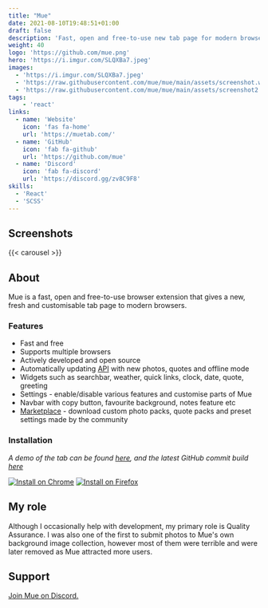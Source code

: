 ```yaml
---
title: "Mue"
date: 2021-08-10T19:48:51+01:00
draft: false
description: 'Fast, open and free-to-use new tab page for modern browsers.'
weight: 40
logo: 'https://github.com/mue.png'
hero: 'https://i.imgur.com/SLQXBa7.jpeg'
images:
  - 'https://i.imgur.com/SLQXBa7.jpeg'
  - 'https://raw.githubusercontent.com/mue/mue/main/assets/screenshot.webp'
  - 'https://raw.githubusercontent.com/mue/mue/main/assets/screenshot2.webp'
tags:
    - 'react'
links:
  - name: 'Website'
    icon: 'fas fa-home'
    url: 'https://muetab.com/'
  - name: 'GitHub'
    icon: 'fab fa-github'
    url: 'https://github.com/mue'
  - name: 'Discord'
    icon: 'fab fa-discord'
    url: 'https://discord.gg/zv8C9F8'
skills:
  - 'React'
  - 'SCSS'
---
```


## Screenshots

{{< carousel >}}

## About

Mue is a fast, open and free-to-use browser extension that gives a new, fresh and customisable tab page to modern browsers.

### Features

* Fast and free
* Supports multiple browsers
* Actively developed and open source
* Automatically updating [API](https://github.com/mue/api) with new photos, quotes and offline mode
* Widgets such as searchbar, weather, quick links, clock, date, quote, greeting
* Settings - enable/disable various features and customise parts of Mue
* Navbar with copy button, favourite background, notes feature etc
* [Marketplace](https://github.com/mue/marketplace) - download custom photo packs, quote packs and preset settings made by the community

### Installation

*A demo of the tab can be found [here](https://demo.muetab.com), and the latest GitHub commit build [here](https://mue.vercel.app)*

[![Install on Chrome](https://i.imgur.com/11mV0bd.png)](https://chrome.google.com/webstore/detail/mue/bngmbednanpcfochchhgbkookpiaiaid)
[![Install on Firefox](https://raw.githubusercontent.com/mue/mue/main/assets/firefox.png)](https://addons.mozilla.org/firefox/addon/mue)

## My role

Although I occasionally help with development, my primary role is Quality Assurance. I was also one of the first to submit photos to Mue's own background image collection, however most of them were terrible and were later removed as Mue attracted more users.

## Support

[Join Mue on Discord.](https://discord.gg/zv8C9F8)
